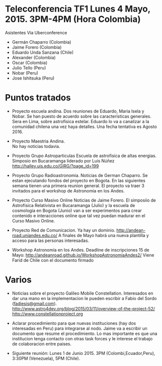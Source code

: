 Teleconferencia TF1 Lunes 4 Mayo, 2015. 3PM-4PM (Hora Colombia)
=============================================================

Asistentes Via Uberconference

- Germán Chaparro (Colombia)
- Jaime Forero (Colombia)
- Eduardo Unda Sanzana (Chile)
- Alexander (Colombia)
- Oscar (Colombia)
- Julio Tello (Peru)
- Nobar (Peru)
- Jose Ishitsuka (Peru)

Puntos tratados
================


- Proyecto escuela andina. 
  Dos reuniones de Eduardo, Maria Isela y Nobar. Se han puesto de
  acuerdo sobre las caracteristicas generales. Sera en Lima, sobre
  astrofisica estelar. Eduardo lo va a canalizar a la comunidad
  chilena una vez haya detalles. Una fecha tentativa es Agosto 2016. 

- Proyecto Maestria Andina.  
  No hay noticias todavia. 

- Proyecto Grupo Astroparticulas
  Escuela de astrofisica de altas energias. Simposio en Bucaramanga
  liderado por Luis Núñez
  http://halley.uis.edu.co/GIRG/?page_id=199


- Proyecto Grupo Radioastronomia.
  Noticias de German Chaparro. Se estan ejecutando fondos del proyecto
  en Bogota. En las siguientes semana tienen una primera reunion
  general. El proyecto va traer 3 invitados para el workshop de
  Astronomia en los Andes.  

- Proyecto Curso Masivo Online
  Noticias de Jaime Forero. El simposiio de Astrofisica Relativista
  en Bucaramanga (Julio) y la escuela de cosmologia en Bogota (Junio)
  van a ser experimentos para crear contenido e interacciones online
  que tal vez puedan madurar en el Curso Masivo Online.

- Proyecto Red de Comunicacion.
  Ya hay un dominio. http://andean-road.uniandes.edu.co/
  A finales de Mayo habrá una nueva plantilla y acceso para las
  personas interesadas.

- Workshop Astronomía en los Andes.
  Deadline de inscripciones 15 de Mayo:
  http://andeanroad.github.io/WorkshopAstronomiaAndes2/ 
  Viene Farid de Chile con el documento firmado
  

Varios
======
- Noticias sobre el proyecto Galileo Mobile Constellation. Interesados
en dar una mano en la implementacion le pueden escribir a Fabio del
Sordo (fadiesis@gmail.com). 
  http://www.astro4dev.org/blog/2015/03/11/overview-of-the-project-52/
  http://www.constellationproject.org

- Aclarar procedimiento para que nuevas instituciones (hay dos
  interesadas en Peru) para integrarse al nodo. Jaime va a escribir un
  documento que resume el procedimiento. Lo mas importante es que una
  institucion tenga contacto con otras task forces y le interese el
  trabajo de colaboracion entre paises.

- Siguiente reunión: Lunes 1 de Junio 2015. 3PM
  (Colombi,Ecuador,Peru), 3:30PM (Venezuela), 5PM (Chile).
